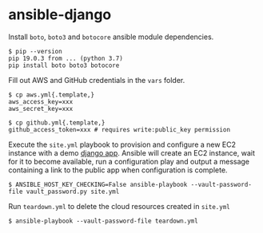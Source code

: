 # ansible-django

Install `boto`, `boto3` and `botocore` ansible module dependencies.
```
$ pip --version
pip 19.0.3 from ... (python 3.7)
pip install boto boto3 botocore
```

Fill out AWS and GitHub credentials in the `vars` folder.
```
$ cp aws.yml{.template,}
aws_access_key=xxx
aws_secret_key=xxx

$ cp github.yml{.template,}
github_access_token=xxx # requires write:public_key permission
```

Execute the `site.yml` playbook to provision and configure a new EC2 instance with a demo [django app](https://github.com/hankehly/uwsgi-quickstart). Ansible will create an EC2 instance, wait for it to become available, run a configuration play and output a message containing a link to the public app when configuration is complete.
```
$ ANSIBLE_HOST_KEY_CHECKING=False ansible-playbook --vault-password-file vault_password.py site.yml
```

Run `teardown.yml` to delete the cloud resources created in `site.yml`
```
$ ansible-playbook --vault-password-file teardown.yml
```


